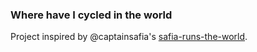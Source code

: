 ### Where have I cycled in the world
Project inspired by @captainsafia's [safia-runs-the-world](https://github.com/captainsafia/safia-runs-the-world).
